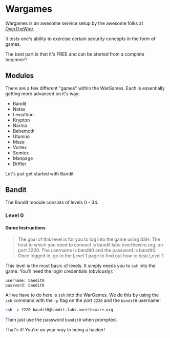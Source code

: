 # Wargames

Wargames is an awesome service setup by the awesome folks at [OverTheWire](http://www.overthewire.org).

It tests one's ability to exercise certain security concepts in the form of games.

The best part is that it's FREE and can be started from a complete beginner!!

## Modules
There are a few different "games" within the WarGames. Each is essentially getting more advanced on it's way:
- Bandit
- Natas
- Leviathon
- Krypton
- Narnia
- Behemoth
- Utumno
- Maze
- Vortex
- Semtex
- Manpage
- Drifter

Let's just get started with Bandit

## Bandit

The Bandit module consists of levels 0 - 34.

### Level 0
#### Game Instructions

>The goal of this level is for you to log into the game using SSH. The host to which you need to connect is bandit.labs.overthewire.org, on port 2220. The username is bandit0 and the password is bandit0. Once logged in, go to the Level 1 page to find out how to beat Level 1.


This level is the most basic of levels. It simply needs you to `ssh` into the game.
You'll need the login credentials (obviously):
```bash
username: bandit0
password: bandit0
```
All we have to do here is `ssh` into the WarGames.
We do this by using the `ssh` command with the `-p` flag on the port `2220` and the `bandit0` username:
```bash
ssh -p 2220 bandit0@bandit.labs.overthewire.org
```
Then just use the password `bandit0` when prompted.

That's it! You're on your way to being a hacker!
